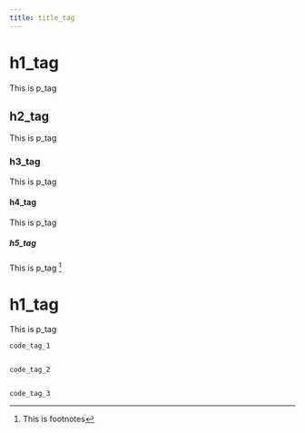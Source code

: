 ```yaml
---
title: title_tag
---
```


# h1_tag

This is p_tag

## h2_tag

This is p_tag

### h3_tag

This is p_tag

#### h4_tag

This is p_tag

##### h5_tag

This is p_tag [^1]

# h1_tag

This is p_tag

    code_tag_1


~~~~~~~~~~~~~~~~~~~~~~~~~~~~~~~

code_tag_2

~~~~~~~~~~~~~~~~~~~~~~~~~~~~~~~


~~~~~~~~~~~~~~~~~~~~~~~~~~~~~~~ language

code_tag_3

~~~~~~~~~~~~~~~~~~~~~~~~~~~~~~~


[^1]: This is footnotes
